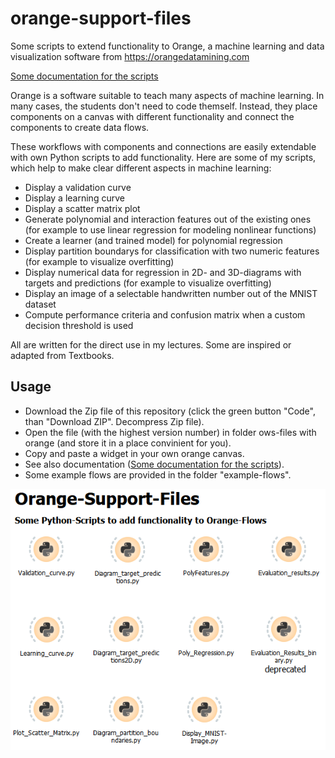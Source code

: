 # orange-support-files
Some scripts to extend functionality to Orange, a machine learning and data visualization software from https://orangedatamining.com

[Some documentation for the scripts](https://github.com/EKal-aa/orange-support-files/blob/main/doc/readme.md)


Orange is a software suitable to teach many aspects of machine learning. In many cases, the students don't need to code themself. Instead, they place components on a canvas with different functionality and connect the components to create data flows.

These workflows with components and connections are easily extendable with own Python scripts to add functionality. Here are some of my scripts, which help to make clear different aspects in machine learning:
* Display a validation curve
* Display a learning curve
* Display a scatter matrix plot
* Generate polynomial and interaction features out of the existing ones (for example to use linear regression for modeling nonlinear functions)
* Create a learner (and trained model) for polynomial regression
* Display partition boundarys for classification with two numeric features (for example to visualize overfitting)
* Display numerical data for regression in 2D- and 3D-diagrams with targets and predictions (for example to visualize overfitting)
* Display an image of a selectable handwritten number out of the MNIST dataset
* Compute performance criteria and confusion matrix when a custom decision threshold is used

All are written for the direct use in my lectures. Some are inspired or adapted from Textbooks.


## Usage
- Download the Zip file of this repository (click the green button "Code", than "Download ZIP". Decompress Zip file).
- Open the file (with the highest version number) in folder ows-files with orange (and store it in a place convinient for you).
- Copy and paste a widget in your own orange canvas.
- See also documentation ([Some documentation for the scripts](https://github.com/EKal-aa/orange-support-files/blob/main/doc/readme.md)).
- Some example flows are provided in the folder "example-flows".

![](doc/images/script_repo_02.png)
